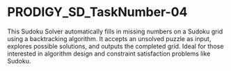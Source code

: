 # PRODIGY_SD_TaskNumber-04
This Sudoku Solver automatically fills in missing numbers on a Sudoku grid using a backtracking algorithm. It accepts an unsolved puzzle as input, explores possible solutions, and outputs the completed grid. Ideal for those interested in algorithm design and constraint satisfaction problems like Sudoku.
